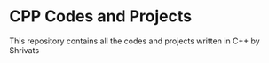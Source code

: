 # CPP Codes and Projects
 This repository contains all the codes and projects written in C++ by Shrivats
